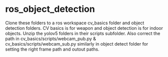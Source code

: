 # ros_object_detection
Clone these folders to a ros workspace cv_basics folder and object detection folders.
CV basics is for weapon and object detection is for indoor objects.
Unzip the yolov5 folders in their scripts subfolder.
Also correct the path in cv_basics/scripts/webcam_pub.py & cv_basics/scripts/webcam_sub.py similarly in object detect folder for setting the right frame path and outout paths.
